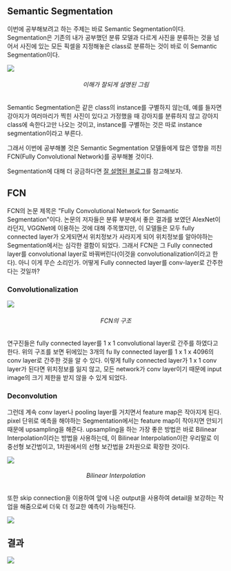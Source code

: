 ## Semantic Segmentation

이번에 공부해보려고 하는 주제는 바로 Semantic Segmentation이다. Segmentation은 기존의 내가 공부했던 분류 모델과 다르게 사진을 분류하는 것을 넘어서 사진에 있는 모든 픽셀을 지정해놓은 class로 분류하는 것이 바로 이 Semantic Segmentation이다.

![](https://images.velog.io/images/sanha9999/post/518e4368-eb30-4dff-a8c8-05704fc0a057/image.png)<center><h6>이해가 잘되게 설명된 그림</h6></center>

Semantic Segmentation은 같은 class의 instance를 구별하지 않는데, 예를 들자면 강아지가 여러마리가 찍힌 사진이 있다고 가정했을 때 강아지를 분류하지 않고 강아지 class에 속한다고만 나오는 것이고, instance를 구별하는 것은 따로 instance segmentation이라고 부른다. 

그래서 이번에 공부해볼 것은 Semantic Segmentation 모델들에게 많은 영향을 끼친 FCN(Fully Convolutional Network)를 공부해볼 것이다.

Segmentation에 대해 더 궁금하다면 [잘 설명된 블로그](https://medium.com/hyunjulie/1%ED%8E%B8-semantic-segmentation-%EC%B2%AB%EA%B1%B8%EC%9D%8C-4180367ec9cb)를 참고해보자.

## FCN

FCN의 논문 제목은 "Fully Convolutional Network for Semantic Segmentation"이다. 논문의 저자들은 분류 부분에서 좋은 결과를 보였던 AlexNet이라던지, VGGNet에 이용하는 것에 대해 주목했지만, 이 모델들은 모두 fully connected layer가 오게되면서 위치정보가 사라지게 되어 위치정보를 알아야하는 Segmentation에서는 심각한 결함이 되었다. 그래서 FCN은 그 Fully connected layer를 convolutional layer로 바꿔버린다(이것을 convolutionalization이라고 한다). 아니 이게 무슨 소리인가.
어떻게 Fully connected layer를 conv-layer로 간주한다는 것일까?

### Convolutionalization

![](https://images.velog.io/images/sanha9999/post/90d0ac34-8c7e-40a6-82be-7b3845281515/image.png)<center><h6>FCN의 구조</h6></center>

연구진들은 fully connected layer를 1 x 1 convolutional layer로 간주를 하였다고 한다. 위의 구조를 보면 뒤에있는 3개의 fu lly connected layer를 1 x 1 x 4096의 conv layer로 간주한 것을 알 수 있다. 이렇게 fully connected layer가 1 x 1 conv layer가 된다면 위치정보를 잃지 않고, 모든 network가 conv layer이기 때문에 input image의 크기 제한을 받지 않을 수 있게 되었다.

### Deconvolution

그런데 계속 conv layer나 pooling layer를 거치면서 feature map은 작아지게 된다. pixel 단위로 예측을 해야하는 Segmentation에서는 feature map이 작아지면 안되기 때문에 upsampling을 해준다. upsampling을 하는 가장 좋은 방법은 바로 Bilinear Interpolation이라는 방법을 사용하는데, 이 Bilinear Interpolation이란 우리말로 이중선형 보간법이고, 1차원에서의 선형 보간법을 2차원으로 확장한 것이다.

![](https://images.velog.io/images/sanha9999/post/63319c81-4aec-4bbe-9fd0-6354a81eaa0c/image.png)<center><h6>Bilinear Interpolation</h6></center>

또한 skip connection을 이용하여 앞에 나온 output을 사용하여 detail을 보강하는 작업을 해줌으로써 더욱 더 정교한 예측이 가능해진다.

![](https://images.velog.io/images/sanha9999/post/0c30eed9-cd28-4aab-bb61-f8860d246aa0/image.png)


## 결과

![](https://images.velog.io/images/sanha9999/post/64f74bdc-2061-4209-85af-97a9da0b169c/image.png)